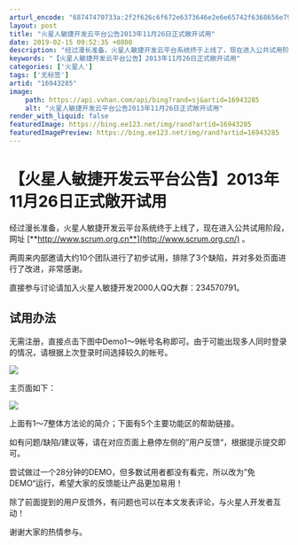 ```yaml
---
arturl_encode: "68747470733a:2f2f626c6f672e6373646e2e6e65742f6368656e795f636f6d:2f61727469636c652f64657461696c732f3136393433323835"
layout: post
title: "火星人敏捷开发云平台公告2013年11月26日正式敞开试用"
date: 2019-02-15 09:52:35 +0800
description: "经过漫长准备，火星人敏捷开发云平台系统终于上线了，现在进入公共试用阶段，网址 http://www."
keywords: "【火星人敏捷开发云平台公告】2013年11月26日正式敞开试用"
categories: ['火星人']
tags: ['无标签']
artid: "16943285"
image:
    path: https://api.vvhan.com/api/bing?rand=sj&artid=16943285
    alt: "火星人敏捷开发云平台公告2013年11月26日正式敞开试用"
render_with_liquid: false
featuredImage: https://bing.ee123.net/img/rand?artid=16943285
featuredImagePreview: https://bing.ee123.net/img/rand?artid=16943285
---
```


# 【火星人敏捷开发云平台公告】2013年11月26日正式敞开试用

经过漫长准备，火星人敏捷开发云平台系统终于上线了，现在进入公共试用阶段，网址
[**http://www.scrum.org.cn**](http://www.scrum.org.cn/)
。

两周来内部邀请大约10个团队进行了初步试用，排除了3个缺陷，并对多处页面进行了改进，非常感谢。

直接参与讨论请加入火星人敏捷开发2000人QQ大群：234570791。

## 试用办法

无需注册，直接点击下图中Demo1～9帐号名称即可。由于可能出现多人同时登录的情况，请根据上次登录时间选择较久的帐号。

![](https://img-blog.csdn.net/20131126135628750?watermark/2/text/aHR0cDovL2Jsb2cuY3Nkbi5uZXQvY2hlbnlfY29t/font/5a6L5L2T/fontsize/400/fill/I0JBQkFCMA==/dissolve/70/gravity/Center)

主页面如下：

![](https://img-blog.csdn.net/20131126135636890?watermark/2/text/aHR0cDovL2Jsb2cuY3Nkbi5uZXQvY2hlbnlfY29t/font/5a6L5L2T/fontsize/400/fill/I0JBQkFCMA==/dissolve/70/gravity/Center)

上面有1～7整体方法论的简介；下面有5个主要功能区的帮助链接。

如有问题/缺陷/建议等，请在对应页面上悬停左侧的”用户反馈“，根据提示提交即可。

尝试做过一个28分钟的DEMO，但多数试用者都没有看完，所以改为”免DEMO“运行，希望大家的反馈能让产品更加易用！

除了前面提到的用户反馈外，有问题也可以在本文发表评论，与火星人开发者互动！

谢谢大家的热情参与。